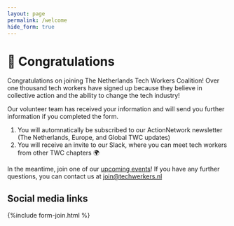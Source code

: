 ```yaml
---
layout: page
permalink: /welcome
hide_form: true
---
```


# 🎉 Congratulations

Congratulations on joining The Netherlands Tech Workers Coalition! Over one thousand tech workers have signed up because they believe in collective action and the ability to change the tech industry! 

Our volunteer team has received your information and will send you further information if you completed the form. 

1. You will automnatically be subscribed to our ActionNetwork newsletter (The Netherlands, Europe, and Global TWC updates)
2. You will receive an invite to our Slack, where you can meet tech workers from other TWC chapters 🌍 

In the meantime, join one of our [upcoming events](/events)! If you have any further questions, you can contact us at join@techwerkers.nl 

## Social media links
{%include form-join.html %} 

